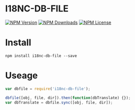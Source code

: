 I18NC-DB-FILE
==============


[![NPM Version][npm-image]][npm-url]
[![NPM Downloads][downloads-image]][npm-url]
[![NPM License][license-image]][npm-url]

# Install

```
npm install i18nc-db-file --save
```

# Useage

```javascript
var dbfile = require('i18nc-db-file');

dbfile([obj, file, dir]).then(function(dbTranslate) {});
var dbTranslate = dbfile.sync([obj, file, dir]);
```


[npm-image]: https://img.shields.io/npm/v/i18nc-db-file.svg
[downloads-image]: https://img.shields.io/npm/dm/i18nc-db-file.svg
[npm-url]: https://www.npmjs.org/package/i18nc-db-file
[license-image]: https://img.shields.io/npm/l/i18nc-db-file.svg
